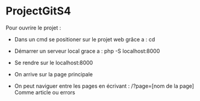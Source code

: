 # ProjectGitS4

Pour ouvrire le projet :

- Dans un cmd se positioner sur le projet web grâce a : cd

- Démarrer un serveur local grace a : php -S localhost:8000

- Se rendre sur le localhost:8000

- On arrive sur la page principale

- On peut naviguer entre les pages en écrivant : /?page=[nom de la page]
Comme article ou errors